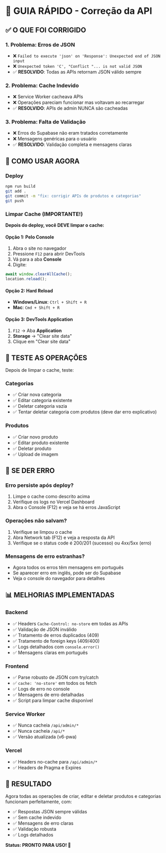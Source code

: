 # 🔧 GUIA RÁPIDO - Correção da API

## ✅ O QUE FOI CORRIGIDO

### 1. Problema: Erros de JSON
- ❌ `Failed to execute 'json' on 'Response': Unexpected end of JSON input`
- ❌ `Unexpected token 'C', "Conflict "... is not valid JSON`
- ✅ **RESOLVIDO**: Todas as APIs retornam JSON válido sempre

### 2. Problema: Cache Indevido
- ❌ Service Worker cacheava APIs
- ❌ Operações pareciam funcionar mas voltavam ao recarregar
- ✅ **RESOLVIDO**: APIs de admin NUNCA são cacheadas

### 3. Problema: Falta de Validação
- ❌ Erros do Supabase não eram tratados corretamente
- ❌ Mensagens genéricas para o usuário
- ✅ **RESOLVIDO**: Validação completa e mensagens claras

## 🚀 COMO USAR AGORA

### Deploy
```bash
npm run build
git add .
git commit -m "fix: corrigir APIs de produtos e categorias"
git push
```

### Limpar Cache (IMPORTANTE!)

**Depois do deploy, você DEVE limpar o cache:**

#### Opção 1: Pelo Console
1. Abra o site no navegador
2. Pressione `F12` para abrir DevTools
3. Vá para a aba **Console**
4. Digite:
```javascript
await window.clearAllCache();
location.reload();
```

#### Opção 2: Hard Reload
- **Windows/Linux**: `Ctrl + Shift + R`
- **Mac**: `Cmd + Shift + R`

#### Opção 3: DevTools Application
1. `F12` → Aba **Application**
2. **Storage** → "Clear site data"
3. Clique em "Clear site data"

## 📝 TESTE AS OPERAÇÕES

Depois de limpar o cache, teste:

### Categorias
- ✅ Criar nova categoria
- ✅ Editar categoria existente
- ✅ Deletar categoria vazia
- ✅ Tentar deletar categoria com produtos (deve dar erro explicativo)

### Produtos
- ✅ Criar novo produto
- ✅ Editar produto existente
- ✅ Deletar produto
- ✅ Upload de imagem

## 🐛 SE DER ERRO

### Erro persiste após deploy?
1. Limpe o cache como descrito acima
2. Verifique os logs no Vercel Dashboard
3. Abra o Console (F12) e veja se há erros JavaScript

### Operações não salvam?
1. Verifique se limpou o cache
2. Abra Network tab (F12) e veja a resposta da API
3. Verifique se o status code é 200/201 (sucesso) ou 4xx/5xx (erro)

### Mensagens de erro estranhas?
- Agora todos os erros têm mensagens em português
- Se aparecer erro em inglês, pode ser do Supabase
- Veja o console do navegador para detalhes

## 📊 MELHORIAS IMPLEMENTADAS

### Backend
- ✅ Headers `Cache-Control: no-store` em todas as APIs
- ✅ Validação de JSON inválido
- ✅ Tratamento de erros duplicados (409)
- ✅ Tratamento de foreign keys (409/400)
- ✅ Logs detalhados com `console.error()`
- ✅ Mensagens claras em português

### Frontend
- ✅ Parse robusto de JSON com try/catch
- ✅ `cache: 'no-store'` em todos os fetch
- ✅ Logs de erro no console
- ✅ Mensagens de erro detalhadas
- ✅ Script para limpar cache disponível

### Service Worker
- ✅ Nunca cacheia `/api/admin/*`
- ✅ Nunca cacheia `/api/*`
- ✅ Versão atualizada (v6-pwa)

### Vercel
- ✅ Headers no-cache para `/api/admin/*`
- ✅ Headers de Pragma e Expires

## 🎯 RESULTADO

Agora todas as operações de criar, editar e deletar produtos e categorias funcionam perfeitamente, com:
- ✅ Respostas JSON sempre válidas
- ✅ Sem cache indevido
- ✅ Mensagens de erro claras
- ✅ Validação robusta
- ✅ Logs detalhados

**Status: PRONTO PARA USO! 🎉**
